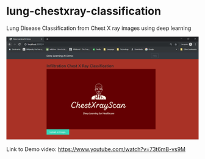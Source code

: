 # lung-chestxray-classification
Lung Disease Classification from Chest X ray images using deep learning 

![](webapp_interface.PNG)

Link to Demo video:
https://www.youtube.com/watch?v=73t6mB-vs9M
